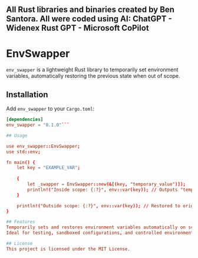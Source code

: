 ## All Rust libraries and binaries created by Ben Santora. All were coded using AI: ChatGPT - Widenex Rust GPT - Microsoft CoPilot

# EnvSwapper

`env_swapper` is a lightweight Rust library to temporarily set environment variables, automatically restoring the previous state when out of scope.

## Installation

Add `env_swapper` to your `Cargo.toml`:

```toml
[dependencies]
env_swapper = "0.1.0"```

## Usage

use env_swapper::EnvSwapper;
use std::env;

fn main() {
    let key = "EXAMPLE_VAR";
    
    {
        let _swapper = EnvSwapper::new(&[(key, "temporary_value")]);
        println!("Inside scope: {:?}", env::var(key)); // Outputs "temporary_value"
    }

    println!("Outside scope: {:?}", env::var(key)); // Restored to original
}

## Features
Temporarily sets and restores environment variables automatically on scope exit.
Ideal for testing, sandboxed configurations, and controlled environment changes.

## License
This project is licensed under the MIT License.

